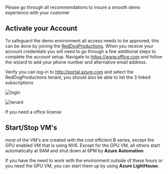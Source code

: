 Please go through all recommendations to insure a smooth demo experience with your customer

## Activate your Account

To safeguard the demo environment all access needs to be approved, this can be done by joining the [RedDogProductions](https://teams.microsoft.com/l/team/19%3a6904744e8f2943ca9d221d5988d42734%40thread.tacv2/conversations?groupId=f6174a3a-7450-417c-87a9-77c85d11aa06&tenantId=72f988bf-86f1-41af-91ab-2d7cd011db47).
When you receive your account credentials you will need to go through a few additional steps to complete the account setup.
Navigate to https://www.office.com and follow the wizard to add your phone number and alternative email address.

Verify you can log-in to http://portal.azure.com and select the RedDogProductions tenant, you should also be able to list the 3 linked subscriptions

![login](https://chlams.blob.core.windows.net/public/reddogproductions/pics/intro/azure%20account.png)

![tenant](https://chlams.blob.core.windows.net/public/reddogproductions/pics/intro/azure%20directory.png)

If you need a office license



## Start/Stop VM's

most of the VM's are created with the cost efficient B series, except the GPU enabled VM that is using NV6.
Except for the GPU VM, all others start automatically at 9AM and shut down at 6PM by **Azure Automation**

If you have the need to work with the environment outside of these hours or you need the GPU VM, you can start them up by using **Azure LightHouse**.

